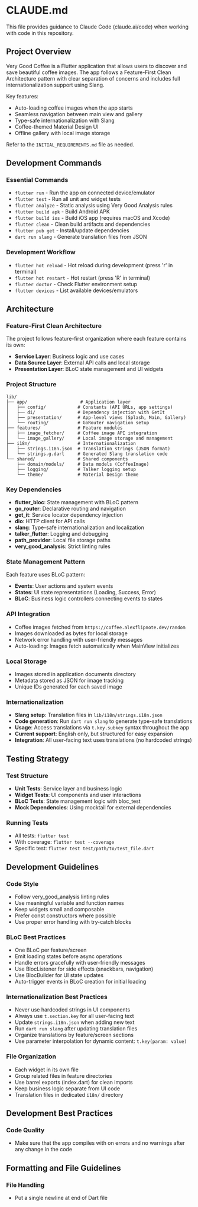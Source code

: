 # CLAUDE.md

This file provides guidance to Claude Code (claude.ai/code) when working with code in this repository.

## Project Overview

Very Good Coffee is a Flutter application that allows users to discover and save beautiful coffee images. The app follows a Feature-First Clean Architecture pattern with clear separation of concerns and includes full internationalization support using Slang.

Key features:
- Auto-loading coffee images when the app starts
- Seamless navigation between main view and gallery
- Type-safe internationalization with Slang
- Coffee-themed Material Design UI
- Offline gallery with local image storage

Refer to the `INITIAL_REQUIREMENTS.md` file as needed.

## Development Commands

### Essential Commands
- `flutter run` - Run the app on connected device/emulator
- `flutter test` - Run all unit and widget tests
- `flutter analyze` - Static analysis using Very Good Analysis rules
- `flutter build apk` - Build Android APK
- `flutter build ios` - Build iOS app (requires macOS and Xcode)
- `flutter clean` - Clean build artifacts and dependencies
- `flutter pub get` - Install/update dependencies
- `dart run slang` - Generate translation files from JSON

### Development Workflow
- `flutter hot reload` - Hot reload during development (press 'r' in terminal)
- `flutter hot restart` - Hot restart (press 'R' in terminal)
- `flutter doctor` - Check Flutter environment setup
- `flutter devices` - List available devices/emulators

## Architecture

### Feature-First Clean Architecture
The project follows feature-first organization where each feature contains its own:
- **Service Layer**: Business logic and use cases
- **Data Source Layer**: External API calls and local storage
- **Presentation Layer**: BLoC state management and UI widgets

### Project Structure
```
lib/
├── app/                    # Application layer
│   ├── config/            # Constants (API URLs, app settings)
│   ├── di/                # Dependency injection with GetIt
│   ├── presentation/      # App-level views (Splash, Main, Gallery)
│   └── routing/           # GoRouter navigation setup
├── features/              # Feature modules
│   ├── image_fetcher/     # Coffee image API integration
│   └── image_gallery/     # Local image storage and management
├── i18n/                  # Internationalization
│   ├── strings.i18n.json  # Translation strings (JSON format)
│   └── strings.g.dart     # Generated Slang translation code
└── shared/                # Shared components
    ├── domain/models/     # Data models (CoffeeImage)
    ├── logging/           # Talker logging setup
    └── theme/             # Material Design theme
```

### Key Dependencies
- **flutter_bloc**: State management with BLoC pattern
- **go_router**: Declarative routing and navigation
- **get_it**: Service locator dependency injection
- **dio**: HTTP client for API calls
- **slang**: Type-safe internationalization and localization
- **talker_flutter**: Logging and debugging
- **path_provider**: Local file storage paths
- **very_good_analysis**: Strict linting rules

### State Management Pattern
Each feature uses BLoC pattern:
- **Events**: User actions and system events
- **States**: UI state representations (Loading, Success, Error)
- **BLoC**: Business logic controllers connecting events to states

### API Integration
- Coffee images fetched from `https://coffee.alexflipnote.dev/random`
- Images downloaded as bytes for local storage
- Network error handling with user-friendly messages
- Auto-loading: Images fetch automatically when MainView initializes

### Local Storage
- Images stored in application documents directory
- Metadata stored as JSON for image tracking
- Unique IDs generated for each saved image

### Internationalization
- **Slang setup**: Translation files in `lib/i18n/strings.i18n.json`
- **Code generation**: Run `dart run slang` to generate type-safe translations
- **Usage**: Access translations via `t.key.subkey` syntax throughout the app
- **Current support**: English only, but structured for easy expansion
- **Integration**: All user-facing text uses translations (no hardcoded strings)

## Testing Strategy

### Test Structure
- **Unit Tests**: Service layer and business logic
- **Widget Tests**: UI components and user interactions
- **BLoC Tests**: State management logic with bloc_test
- **Mock Dependencies**: Using mocktail for external dependencies

### Running Tests
- All tests: `flutter test`
- With coverage: `flutter test --coverage`
- Specific test: `flutter test test/path/to/test_file.dart`

## Development Guidelines

### Code Style
- Follow very_good_analysis linting rules
- Use meaningful variable and function names
- Keep widgets small and composable
- Prefer const constructors where possible
- Use proper error handling with try-catch blocks

### BLoC Best Practices
- One BLoC per feature/screen
- Emit loading states before async operations
- Handle errors gracefully with user-friendly messages
- Use BlocListener for side effects (snackbars, navigation)
- Use BlocBuilder for UI state updates
- Auto-trigger events in BLoC creation for initial loading

### Internationalization Best Practices
- Never use hardcoded strings in UI components
- Always use `t.section.key` for all user-facing text
- Update `strings.i18n.json` when adding new text
- Run `dart run slang` after updating translation files
- Organize translations by feature/screen sections
- Use parameter interpolation for dynamic content: `t.key(param: value)`

### File Organization
- Each widget in its own file
- Group related files in feature directories
- Use barrel exports (index.dart) for clean imports
- Keep business logic separate from UI code
- Translation files in dedicated `i18n/` directory

## Development Best Practices

### Code Quality
- Make sure that the app compiles with on errors and no warnings after any change in the code

## Formatting and File Guidelines

### File Handling
- Put a single newline at end of Dart file
